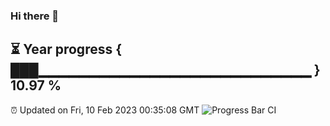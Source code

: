 ### Hi there 👋
⏳ Year progress { ███▁▁▁▁▁▁▁▁▁▁▁▁▁▁▁▁▁▁▁▁▁▁▁▁▁▁▁ } 10.97 %
---
⏰ Updated on Fri, 10 Feb 2023 00:35:08 GMT
![Progress Bar CI](https://github.com/Moyi321/Moyi321/workflows/Progress%20Bar%20CI/badge.svg)
